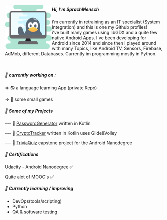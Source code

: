  
 <p align='left'>
  <img width="150" align='left' src="https://raw.githubusercontent.com/Sprachmensch/sprachmensch/master/header.png?raw=true">
  
##### Hi, I'm SprachMensch

i'm currently in retraining as an IT specialist (System Integration) and this is one my Github profiles!<br>
i've built many games using libGDX and a quite few native Android Apps. I've been developing for Android since 2014 and since then i played around with many Topics, like Android TV, Sensors, Firebase, AdMob, different Databases. Currently im programming mostly in Python. 
</p>

<div><br></div>

##### :wrench: currently working on :

=> 🌎 a language learning App (private Repo)

=> :space_invader: some small games

 
##### :file_folder: Some of my Projects

--- :floppy_disk: [PasswordGenerator](https://github.com/Sprachmensch/PWGenerator) written in Kotlin

--- :floppy_disk: [CryptoTracker](https://github.com/Sprachmensch/Kotlin-CryptoTracker) written in Kotlin uses Glide&Volley
   
--- :floppy_disk: [TriviaQuiz](https://github.com/Sprachmensch/TriviaQuiz) capstone project for the Android Nanodegree 

##### :blue_book: Certifications
 Udacity - Android Nanodegree :white_check_mark:
 
 Quite alot of MOOC's :white_check_mark:
 
 ##### 🌱 Currently learning / improving
* DevOps(tools/scripting)
* Python
* QA & software testing

